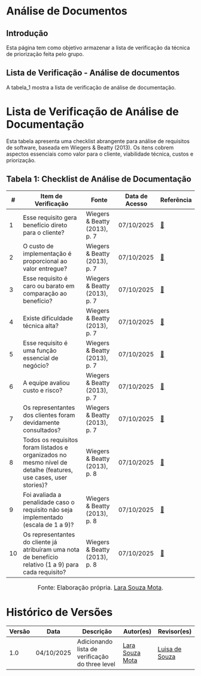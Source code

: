 # Análise de Documentos

## Introdução

Esta página tem como objetivo armazenar a lista de verificação da técnica de priorização  feita pelo grupo.

## Lista de Verificação - Análise de documentos
A tabela_1 mostra a lista de verificação de análise de documentação.

# Lista de Verificação de Análise de Documentação

Esta tabela apresenta uma checklist abrangente para análise de requisitos de software, baseada em Wiegers & Beatty (2013). Os itens cobrem aspectos essenciais como valor para o cliente, viabilidade técnica, custos e priorização.

## Tabela 1: Checklist de Análise de Documentação

| # | Item de Verificação | Fonte | Data de Acesso | Referência |
|---|---------------------|-------|----------------|-----------|
| 1 | Esse requisito gera benefício direto para o cliente? | Wiegers & Beatty (2013), p. 7 | 07/10/2025 | [📸](https://i.postimg.cc/mk1dLdz1/Captura-de-tela-2025-10-07-104052.png) |
| 2 | O custo de implementação é proporcional ao valor entregue? | Wiegers & Beatty (2013), p. 7 | 07/10/2025 | [📸](https://i.postimg.cc/fWdphLc4/Captura-de-tela-2025-10-07-104101.png) |
| 3 | Esse requisito é caro ou barato em comparação ao benefício? | Wiegers & Beatty (2013), p. 7 | 07/10/2025 | [📸](https://i.postimg.cc/kGNTR2cH/Captura-de-tela-2025-10-07-104109.png) |
| 4 | Existe dificuldade técnica alta? | Wiegers & Beatty (2013), p. 7 | 07/10/2025 | [📸](https://i.postimg.cc/g06q6wcD/Captura-de-tela-2025-10-07-104116.png) |
| 5 | Esse requisito é uma função essencial de negócio? | Wiegers & Beatty (2013), p. 7 | 07/10/2025 | [📸](https://i.postimg.cc/CMJD5CH5/Captura-de-tela-2025-10-07-104123.png) |
| 6 | A equipe avaliou custo e risco? | Wiegers & Beatty (2013), p. 7 | 07/10/2025 | [📸](https://i.postimg.cc/J0gzJhzc/Captura-de-tela-2025-10-07-104129.png) |
| 7 | Os representantes dos clientes foram devidamente consultados? | Wiegers & Beatty (2013), p. 7 | 07/10/2025 | [📸](https://i.postimg.cc/hhWqcQGy/Captura-de-tela-2025-10-07-104136.png) |
| 8 | Todos os requisitos foram listados e organizados no mesmo nível de detalhe (features, use cases, user stories)? | Wiegers & Beatty (2013), p. 8 | 07/10/2025 | [📸](https://i.postimg.cc/hhWqcQGy/Captura-de-tela-2025-10-07-104136.png) |
| 9 | Foi avaliada a penalidade caso o requisito não seja implementado (escala de 1 a 9)? | Wiegers & Beatty (2013), p. 8 | 07/10/2025 | [📸](https://i.postimg.cc/j5fb9hx6/Captura-de-tela-2025-10-07-104153.png) |
| 10 | Os representantes do cliente já atribuíram uma nota de benefício relativo (1 a 9) para cada requisito? | Wiegers & Beatty (2013), p. 8 | 07/10/2025 | [📸](https://i.postimg.cc/TY0XZ1x2/Captura-de-tela-2025-10-07-104159.png) |




<font size="3"><p style="text-align: center">Fonte: Elaboração própria. [Lara Souza Mota](https://github.com/mel14-hub).</p></font>

# Histórico de Versões

| Versão | Data       | Descrição                    | Autor(es)                          | Revisor(es)                          |
|--------|------------|------------------------------|-----------------------------------|-------------------------------------|
| 1.0    | 04/10/2025 | Adicionando lista de verificação do three level  | [Lara Souza Mota](https://github.com/mel14-hub) |[Luisa de Souza](https://github.com/Luisa12ll) |